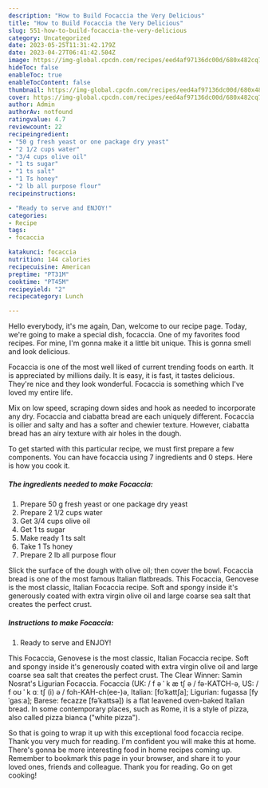 ```yaml
---
description: "How to Build Focaccia the Very Delicious"
title: "How to Build Focaccia the Very Delicious"
slug: 551-how-to-build-focaccia-the-very-delicious
category: Uncategorized
date: 2023-05-25T11:31:42.179Z
date: 2023-04-27T06:41:42.504Z
image: https://img-global.cpcdn.com/recipes/eed4af97136dc00d/680x482cq70/focaccia-recipe-main-photo.jpg
hideToc: false
enableToc: true
enableTocContent: false
thumbnail: https://img-global.cpcdn.com/recipes/eed4af97136dc00d/680x482cq70/focaccia-recipe-main-photo.jpg
cover: https://img-global.cpcdn.com/recipes/eed4af97136dc00d/680x482cq70/focaccia-recipe-main-photo.jpg
author: Admin
authorAv: notfound
ratingvalue: 4.7
reviewcount: 22
recipeingredient:
- "50 g fresh yeast or one package dry yeast"
- "2 1/2 cups water"
- "3/4 cups olive oil"
- "1 ts sugar"
- "1 ts salt"
- "1 Ts honey"
- "2 lb all purpose flour"
recipeinstructions:

- "Ready to serve and ENJOY!"
categories:
- Recipe
tags:
- focaccia

katakunci: focaccia 
nutrition: 144 calories
recipecuisine: American
preptime: "PT31M"
cooktime: "PT45M"
recipeyield: "2"
recipecategory: Lunch

---
```



Hello everybody, it's me again, Dan, welcome to our recipe page. Today, we're going to make a special dish, focaccia. One of my favorites food recipes. For mine, I'm gonna make it a little bit unique. This is gonna smell and look delicious.

Focaccia is one of the most well liked of current trending foods on earth. It is appreciated by millions daily. It is easy, it is fast, it tastes delicious. They're nice and they look wonderful. Focaccia is something which I've loved my entire life.

Mix on low speed, scraping down sides and hook as needed to incorporate any dry. Focaccia and ciabatta bread are each uniquely different. Focaccia is oilier and salty and has a softer and chewier texture. However, ciabatta bread has an airy texture with air holes in the dough.


To get started with this particular recipe, we must first prepare a few components. You can have focaccia using 7 ingredients and 0 steps. Here is how you cook it.

<!--inarticleads1-->

##### The ingredients needed to make Focaccia:

1. Prepare 50 g fresh yeast or one package dry yeast
1. Prepare 2 1/2 cups water
1. Get 3/4 cups olive oil
1. Get 1 ts sugar
1. Make ready 1 ts salt
1. Take 1 Ts honey
1. Prepare 2 lb all purpose flour


Slick the surface of the dough with olive oil; then cover the bowl. Focaccia bread is one of the most famous Italian flatbreads. This Focaccia, Genovese is the most classic, Italian Focaccia recipe. Soft and spongy inside it&#39;s generously coated with extra virgin olive oil and large coarse sea salt that creates the perfect crust. 

<!--inarticleads2-->

##### Instructions to make Focaccia:


1. Ready to serve and ENJOY!

This Focaccia, Genovese is the most classic, Italian Focaccia recipe. Soft and spongy inside it&#39;s generously coated with extra virgin olive oil and large coarse sea salt that creates the perfect crust. The Clear Winner: Samin Nosrat&#39;s Ligurian Focaccia. Focaccia (UK: / f ə ˈ k æ tʃ ə / fə-KATCH-ə, US: / f oʊ ˈ k ɑː tʃ (i) ə / foh-KAH-ch(ee-)ə, Italian: [foˈkattʃa]; Ligurian: fugassa [fyˈɡasːa]; Barese: fecazze [fəˈkattsə]) is a flat leavened oven-baked Italian bread. In some contemporary places, such as Rome, it is a style of pizza, also called pizza bianca (&#34;white pizza&#34;). 

So that is going to wrap it up with this exceptional food focaccia recipe. Thank you very much for reading. I'm confident you will make this at home. There's gonna be more interesting food in home recipes coming up. Remember to bookmark this page in your browser, and share it to your loved ones, friends and colleague. Thank you for reading. Go on get cooking!
